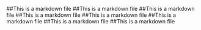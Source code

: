 ##This is a markdown file
##This is a markdown file
##This is a markdown file
##This is a markdown file
##This is a markdown file
##This is a markdown file
##This is a markdown file
##This is a markdown file
